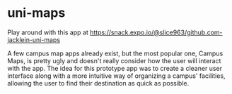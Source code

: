 # uni-maps

Play around with this app at https://snack.expo.io/@slice963/github.com-jacklein-uni-maps

A few campus map apps already exist, but the most popular one, Campus Maps, is pretty ugly and doesn't really consider how the user will interact with the app. The idea for this prototype app was to create a cleaner user interface along with a more intuitive way of organizing a campus' facilities, allowing the user to find their destination as quick as possible. 
